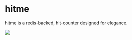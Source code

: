 hitme
=====

hitme is a redis-backed, hit-counter designed for elegance.

<img src="http://upload.wikimedia.org/wikipedia/en/c/ce/SVG-logo.svg" />
